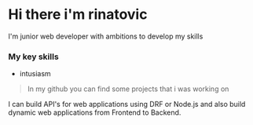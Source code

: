 # Hi there i'm rinatovic
I'm junior web developer with ambitions to develop my skills 

### My key skills
- intusiasm

> In my github you can find some projects that i was working on

I can build API's for web applications using DRF or Node.js and also build dynamic web applications from Frontend to Backend.
